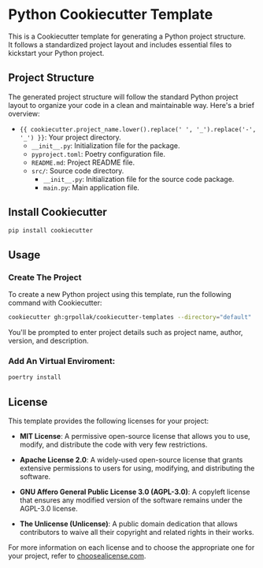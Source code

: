 # Python Cookiecutter Template

This is a Cookiecutter template for generating a Python project structure.  
It follows a standardized project layout and includes essential files to kickstart your Python project.

## Project Structure

The generated project structure will follow the standard Python project layout to organize your code in a clean and maintainable way. Here's a brief overview:

- `{{ cookiecutter.project_name.lower().replace(' ', '_').replace('-', '_') }}`: Your project directory.
  - `__init__.py`: Initialization file for the package.
  - `pyproject.toml`: Poetry configuration file.
  - `README.md`: Project README file.
  - `src/`: Source code directory.
    - `__init__.py`: Initialization file for the source code package.
    - `main.py`: Main application file.

## Install Cookiecutter

```bash
pip install cookiecutter 
```

## Usage

### Create The Project
To create a new Python project using this template, run the following command with Cookiecutter:

```bash
cookiecutter gh:grpollak/cookiecutter-templates --directory="default"
```

You'll be prompted to enter project details such as project name, author, version, and description.

### Add An Virtual Enviroment:


```bash
poertry install
```

## License

This template provides the following licenses for your project:

- **MIT License**: A permissive open-source license that allows you to use, modify, and distribute the code with very few restrictions.

- **Apache License 2.0**: A widely-used open-source license that grants extensive permissions to users for using, modifying, and distributing the software.

- **GNU Affero General Public License 3.0 (AGPL-3.0)**: A copyleft license that ensures any modified version of the software remains under the AGPL-3.0 license.

- **The Unlicense (Unlicense)**: A public domain dedication that allows contributors to waive all their copyright and related rights in their works.

For more information on each license and to choose the appropriate one for your project, refer to [choosealicense.com](https://choosealicense.com/).

